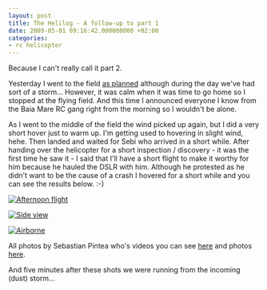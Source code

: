 ```yaml
---
layout: post
title: The Helilog - A follow-up to part 1
date: 2009-05-01 09:16:42.000000000 +02:00
categories:
- rc helicopter
---
```

Because I can't really call it part 2.

Yesterday I went to the field [as planned](http://www.rusiczki.net/2009/04/30/the-helilog-part-1/) although during the day we've had sort of a storm... However, it was calm when it was time to go home so I stopped at the flying field. And this time I announced everyone I know from the Baia Mare RC gang right from the morning so I wouldn't be alone.

As I went to the middle of the field the wind picked up again, but I did a very short hover just to warm up. I'm getting used to hovering in slight wind, hehe. Then landed and waited for Sebi who arrived in a short while. After handing over the helicopter for a short inspection / discovery - it was the first time he saw it - I said that I'll have a short flight to make it worthy for him because he hauled the DSLR with him. Although he protested as he didn't want to be the cause of a crash I hovered for a short while and you can see the results below. :-)

[![Afternoon flight](http://farm4.static.flickr.com/3576/3489379022_5d258c4e8f.jpg)](http://www.flickr.com/photos/janos/3489379022/ "Afternoon flight by rev, on Flickr")

[![Side view](http://farm4.static.flickr.com/3579/3489380570_d713520509_m.jpg)](http://www.flickr.com/photos/janos/3489380570/)

[![Airborne](http://farm4.static.flickr.com/3652/3488566913_e4e6440078_m.jpg)](http://www.flickr.com/photos/janos/3488566913/)

All photos by Sebastian Pintea who's videos you can see [here](http://vimeo.com/sebip) and photos [here](http://www.flickr.com/photos/89886495@N00/).

And five minutes after these shots we were running from the incoming (dust) storm...
